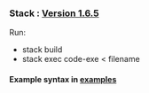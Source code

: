 ### Stack : [Version 1.6.5](http://docs.haskellstack.org/en/stable/install_and_upgrade)
Run:
* stack build
* stack exec code-exe < filename
        
#### Example syntax in [examples](./examples)
